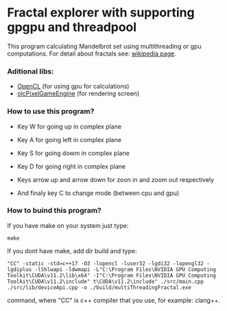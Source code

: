 # Fractal explorer with supporting gpgpu and threadpool

This program calculating Mandelbrot set using multithreading or gpu computations. For detail about fractals see: [wikipedia page](https://en.wikipedia.org/wiki/Mandelbrot_set).

### Aditional libs:

* [OpenCL](https://en.wikipedia.org/wiki/OpenCL) (for using gpu for calculations)
* [olcPixelGameEngine](https://github.com/OneLoneCoder/olcPixelGameEngine) (for rendering screen)

### How to use this program?

* Key W for going up in complex plane
* Key A for going left in complex plane
* Key S for going dowm in complex plane
* Key D for going right in complex plane

* Keys arrow up and arrow down for zoon in and zoom out respectively
* And finaly key C to change mode (between cpu and gpu)


### How to buind this program?

If you have make on your system just type:

``` 
make
```

If you dont have make, add dir build and type:

```
"CC" -static -std=c++17 -O3 -lopencl -luser32 -lgdi32 -lopengl32 -lgdiplus -lShlwapi -ldwmapi -L"C:\Program Files\NVIDIA GPU Computing Toolkit\CUDA\v11.2\lib\x64" -I"C:\Program Files\NVIDIA GPU Computing Toolkit\CUDA\v11.2\include" t\CUDA\v11.2\include" ./src/main.cpp ./src/lib/deviceApi.cpp -o ./build/multiThreadingFractal.exe
```

command, where "CC" is c++ compiler that you use, for example: clang++.